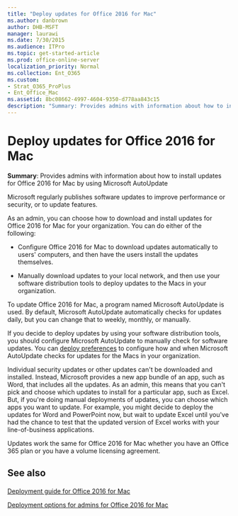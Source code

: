 ```yaml
---
title: "Deploy updates for Office 2016 for Mac"
ms.author: danbrown
author: DHB-MSFT
manager: laurawi
ms.date: 7/30/2015
ms.audience: ITPro
ms.topic: get-started-article
ms.prod: office-online-server
localization_priority: Normal
ms.collection: Ent_O365
ms.custom:
- Strat_O365_ProPlus
- Ent_Office_Mac
ms.assetid: 8bc08662-4997-4604-9350-d778aa843c15
description: "Summary: Provides admins with information about how to install updates for Office 2016 for Mac by using Microsoft AutoUpdate"
---
```


# Deploy updates for Office 2016 for Mac

 **Summary**: Provides admins with information about how to install updates for Office 2016 for Mac by using Microsoft AutoUpdate
  
Microsoft regularly publishes software updates to improve performance or security, or to update features.
  
As an admin, you can choose how to download and install updates for Office 2016 for Mac for your organization. You can do either of the following:
  
- Configure Office 2016 for Mac to download updates automatically to users' computers, and then have the users install the updates themselves.
    
- Manually download updates to your local network, and then use your software distribution tools to deploy updates to the Macs in your organization.
    
To update Office 2016 for Mac, a program named Microsoft AutoUpdate is used. By default, Microsoft AutoUpdate automatically checks for updates daily, but you can change that to weekly, monthly, or manually. 
  
If you decide to deploy updates by using your software distribution tools, you should configure Microsoft AutoUpdate to manually check for software updates. You can [deploy preferences](deploy-preferences-for-office-for-mac.md) to configure how and when Microsoft AutoUpdate checks for updates for the Macs in your organization. 
  
Individual security updates or other updates can't be downloaded and installed. Instead, Microsoft provides a new app bundle of an app, such as Word, that includes all the updates. As an admin, this means that you can't pick and choose which updates to install for a particular app, such as Excel. But, if you're doing manual deployments of updates, you can choose which apps you want to update. For example, you might decide to deploy the updates for Word and PowerPoint now, but wait to update Excel until you've had the chance to test that the updated version of Excel works with your line-of-business applications. 
  
Updates work the same for Office 2016 for Mac whether you have an Office 365 plan or you have a volume licensing agreement.
  
## See also

#### 

[Deployment guide for Office 2016 for Mac](deployment-guide-for-office-for-mac.md)
  
[Deployment options for admins for Office 2016 for Mac](deployment-options-for-office-for-mac.md)

